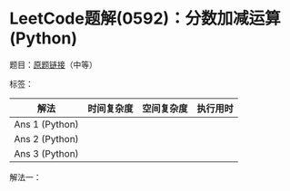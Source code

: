 # LeetCode题解(0592)：分数加减运算(Python)

题目：[原题链接](https://leetcode-cn.com/problems/fraction-addition-and-subtraction/)（中等）

标签：

| 解法           | 时间复杂度 | 空间复杂度 | 执行用时 |
| -------------- | ---------- | ---------- | -------- |
| Ans 1 (Python) |            |            |          |
| Ans 2 (Python) |            |            |          |
| Ans 3 (Python) |            |            |          |

解法一：

